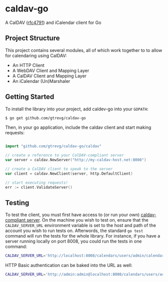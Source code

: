 # caldav-go
A CalDAV ([rfc4791][1]) and iCalendar client for Go

Project Structure
---------------
This project contains several modules, all of which work together to to allow for
calendaring using CalDAV:

- An HTTP Client
- A WebDAV Client and Mapping Layer
- A CalDAV Client and Mapping Layer
- An iCalendar (Un)Marshaler


Getting Started
---------------
To install the library into your project, add caldev-go into your `GOPATH`:

```sh
$ go get github.com/gtrevg/caldav-go
```

Then, in your go application, include the caldav client and start making requests:

```go

import "github.com/gtrevg/caldav-go/caldav"

// create a reference to your CalDAV-compliant server
var server = caldav.NewServer("http://my-caldav-host.net:8008")

// create a CalDAV client to speak to the server
var client = caldav.NewClient(server, http.DefaultClient)

// start executing requests!
err := client.ValidateServer()
```

Testing
-------
To test the client, you must first have access to (or run your own) [caldav-compliant server][1]. On the machine
you wish to test on, ensure that the `CALDAV_SERVER_URL` environment variable is set to the host and path of the
account you wish to run tests on. Afterwords, the standard `go test` command will run the tests for the whole library.
For instance, if you have a server running locally on port 8008, you could run the tests in one command:

```sh
CALDAV_SERVER_URL='http://localhost:8008/calendars/users/admin/calendar/' go test ./...
```

HTTP Basic authentication can be baked into the URL as well:

```sh
CALDAV_SERVER_URL='http://admin:admin@localhost:8008/calendars/users/admin/calendar/' go test ./...
```

[1]:http://tools.ietf.org/html/rfc4791
[2]:http://calendarserver.org/